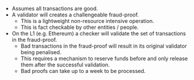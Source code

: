  - Assumes all transactions are good.
 - A validator will creates a challengeable fraud-proof.
	 - This is a lightweight non-resource intensive operation.
	 - This is fact checkable by other entities / people.
 - On the L1 (e.g. Ethereum) a checker will validate the set of transactions in the fraud-proof.
	 - Bad transactions in the fraud-proof will result in its original validator being penalised.
	 - This requires a mechanism to reserve funds before and only release them after the successful validation.
	 - Bad proofs can take up to a week to be processed.